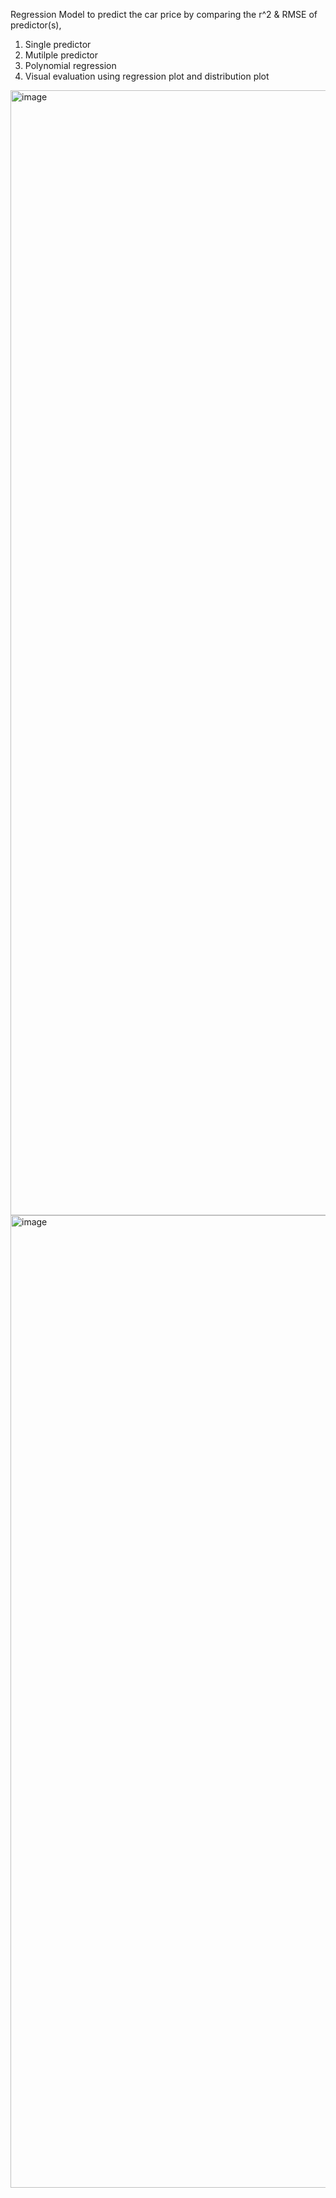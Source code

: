 Regression Model to predict the car price by comparing the r^2 & RMSE of predictor(s),
1. Single predictor
2. Mutilple predictor
3. Polynomial regression
4. Visual evaluation using regression plot and distribution plot

<img width="2880" height="1800" alt="image" src="https://github.com/user-attachments/assets/a148751a-0feb-4a9f-9281-94950853b236" />

<img width="2472" height="1556" alt="image" src="https://github.com/user-attachments/assets/c782ffaa-f6ed-4470-bd7e-14370e791545" />
